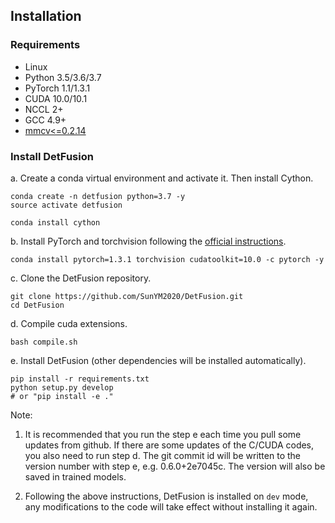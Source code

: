 ## Installation

### Requirements

- Linux
- Python 3.5/3.6/3.7
- PyTorch 1.1/1.3.1
- CUDA 10.0/10.1
- NCCL 2+
- GCC 4.9+
- [mmcv<=0.2.14](https://github.com/open-mmlab/mmcv)


### Install DetFusion

a. Create a conda virtual environment and activate it. Then install Cython.

```shell
conda create -n detfusion python=3.7 -y
source activate detfusion

conda install cython
```

b. Install PyTorch and torchvision following the [official instructions](https://pytorch.org/).

```
conda install pytorch=1.3.1 torchvision cudatoolkit=10.0 -c pytorch -y
```

c. Clone the DetFusion repository.

```shell
git clone https://github.com/SunYM2020/DetFusion.git
cd DetFusion
```

d. Compile cuda extensions.

```shell
bash compile.sh
```

e. Install DetFusion (other dependencies will be installed automatically).

```shell
pip install -r requirements.txt
python setup.py develop
# or "pip install -e ."
```

Note:

1. It is recommended that you run the step e each time you pull some updates from github. If there are some updates of the C/CUDA codes, you also need to run step d.
The git commit id will be written to the version number with step e, e.g. 0.6.0+2e7045c. The version will also be saved in trained models.

2. Following the above instructions, DetFusion is installed on `dev` mode, any modifications to the code will take effect without installing it again.
